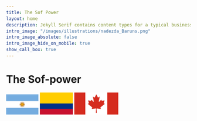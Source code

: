 ```yaml
---
title: The Sof Power
layout: home
description: Jekyll Serif contains content types for a typical business website. The theme is fully responsive, blazing fast and artfully illustrated.
intro_image: "/images/illustrations/nadezda_Baruns.png"
intro_image_absolute: false
intro_image_hide_on_mobile: true
show_call_box: true
---
```


# The Sof-power

<img src='/images/AR_flag.png' width=88 aligned=center>
<img src='/images/CO_flag.png' width=90 aligned=center>
<img src='/images/CA/CANADA.png' width=120 aligned=center>

<br>
